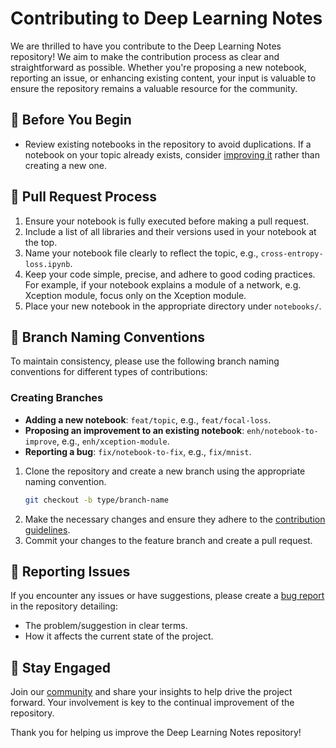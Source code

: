 # Contributing to Deep Learning Notes

We are thrilled to have you contribute to the Deep Learning Notes repository! We aim to make the contribution process as clear and straightforward as possible. Whether you're proposing a new notebook, reporting an issue, or enhancing existing content, your input is valuable to ensure the repository remains a valuable resource for the community.

## 📝 Before You Begin

- Review existing notebooks in the repository to avoid duplications. If a notebook on your topic already exists, consider [improving it](https://github.com/semilleroCV/deep-learning-notes/issues/new?assignees=&labels=enhancement&projects=&template=feature-report.yml) rather than creating a new one.

## 🔄 Pull Request Process

1. Ensure your notebook is fully executed before making a pull request.
2. Include a list of all libraries and their versions used in your notebook at the top.
3. Name your notebook file clearly to reflect the topic, e.g., `cross-entropy-loss.ipynb`.
4. Keep your code simple, precise, and adhere to good coding practices. For example, if your notebook explains a module of a network, e.g. Xception module, focus only on the Xception module.
5. Place your new notebook in the appropriate directory under `notebooks/`.

## 🌿 Branch Naming Conventions
To maintain consistency, please use the following branch naming conventions for different types of contributions:

### Creating Branches

- **Adding a new notebook**: `feat/topic`, e.g., `feat/focal-loss`.
- **Proposing an improvement to an existing notebook**: `enh/notebook-to-improve`, e.g., `enh/xception-module`.
- **Reporting a bug**: `fix/notebook-to-fix`, e.g., `fix/mnist`.
  
1. Clone the repository and create a new branch using the appropriate naming convention.
   ```sh
   git checkout -b type/branch-name
   ```
2. Make the necessary changes and ensure they adhere to the [contribution guidelines](https://github.com/semilleroCV/deep-learning-notes/blob/main/CONTRIBUTING.md#-pull-request-process).
3. Commit your changes to the feature branch and create a pull request.

## 🐞 Reporting Issues

If you encounter any issues or have suggestions, please create a [bug report](https://github.com/semilleroCV/deep-learning-notes/issues/new?assignees=&labels=bug%2Ctriage&projects=&template=bug-report.yml) in the repository detailing:
- The problem/suggestion in clear terms.
- How it affects the current state of the project.

## 💬 Stay Engaged

Join our [community](https://discord.gg/MkCpdsHZzJ) and share your insights to help drive the project forward. Your involvement is key to the continual improvement of the repository.

Thank you for helping us improve the Deep Learning Notes repository!
